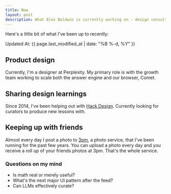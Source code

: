 ```yaml
---
title: Now
layout: post
description: What Alex Baldwin is currently working on - design consulting, sharing design learnings, and recent projects.
---
```


Here's a little bit of what I've been up to recently:

Updated At: {{ page.last_modified_at | date: "%B %-d, %Y" }}

## Product design

Currently, I'm a designer at Perplexity. My primary role is with the growth team working to scale both the answer engine and our browser, Comet.

## Sharing design learnings

Since 2014, I've been helping out with [Hack Design](https://hackdesign.org). Currently looking for curators to produce new lessons with.

## Keeping up with friends

Almost every day I post a photo to [3pm](https://three.pm), a photo service, that I've been running for the past few years. You can upload a photo every day and you receive a roll up of your friends photos at 3pm. That's the whole service.

### Questions on my mind

- Is math real or merely useful?
- What's the next major UI pattern after the feed?
- Can LLMs effectively curate?
